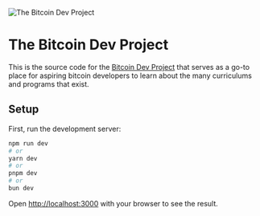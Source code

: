 ![The Bitcoin Dev Project](./assets/img/rabbit_landscape.jpg)

# The Bitcoin Dev Project

This is the source code for the [Bitcoin Dev Project](https://bitcoindevs.xyz) that serves as a go-to place for aspiring bitcoin developers to learn about the many curriculums and programs that exist.

## Setup

First, run the development server:

```bash
npm run dev
# or
yarn dev
# or
pnpm dev
# or
bun dev
```

Open [http://localhost:3000](http://localhost:3000) with your browser to see the result.
